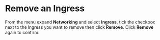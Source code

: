 # Remove an Ingress

From the menu expand **Networking** and select **Ingress**, tick the checkbox next to the Ingress you want to remove then click **Remove**. Click **Remove** again to confirm.

<figure><img src="../../..//assets/2.20-kubernetes-networking-ingresses-remove.gif" alt=""><figcaption></figcaption></figure>
